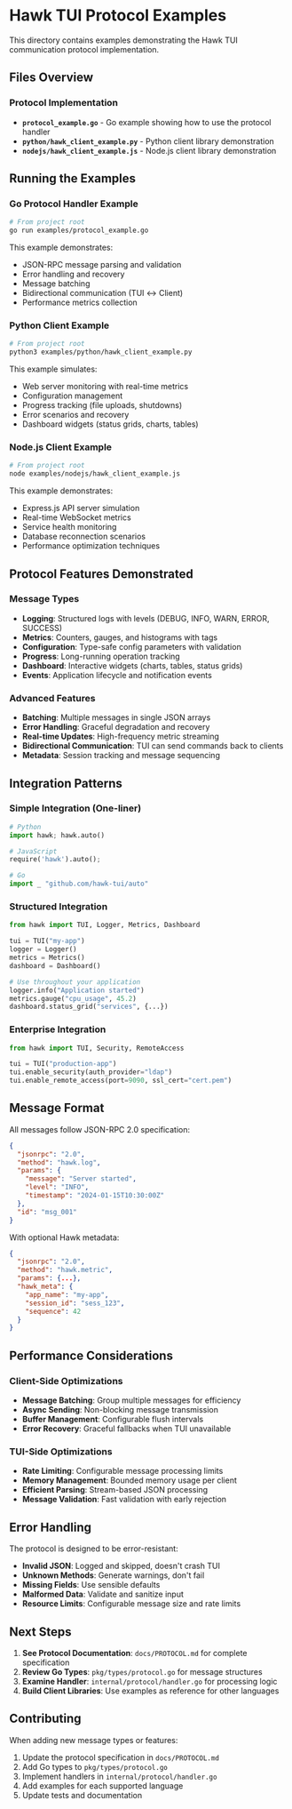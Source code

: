 # Hawk TUI Protocol Examples

This directory contains examples demonstrating the Hawk TUI communication protocol implementation.

## Files Overview

### Protocol Implementation
- **`protocol_example.go`** - Go example showing how to use the protocol handler
- **`python/hawk_client_example.py`** - Python client library demonstration
- **`nodejs/hawk_client_example.js`** - Node.js client library demonstration

## Running the Examples

### Go Protocol Handler Example
```bash
# From project root
go run examples/protocol_example.go
```

This example demonstrates:
- JSON-RPC message parsing and validation
- Error handling and recovery
- Message batching
- Bidirectional communication (TUI ↔ Client)
- Performance metrics collection

### Python Client Example
```bash
# From project root
python3 examples/python/hawk_client_example.py
```

This example simulates:
- Web server monitoring with real-time metrics
- Configuration management
- Progress tracking (file uploads, shutdowns)
- Error scenarios and recovery
- Dashboard widgets (status grids, charts, tables)

### Node.js Client Example
```bash
# From project root
node examples/nodejs/hawk_client_example.js
```

This example demonstrates:
- Express.js API server simulation
- Real-time WebSocket metrics
- Service health monitoring
- Database reconnection scenarios
- Performance optimization techniques

## Protocol Features Demonstrated

### Message Types
- **Logging**: Structured logs with levels (DEBUG, INFO, WARN, ERROR, SUCCESS)
- **Metrics**: Counters, gauges, and histograms with tags
- **Configuration**: Type-safe config parameters with validation
- **Progress**: Long-running operation tracking
- **Dashboard**: Interactive widgets (charts, tables, status grids)
- **Events**: Application lifecycle and notification events

### Advanced Features
- **Batching**: Multiple messages in single JSON arrays
- **Error Handling**: Graceful degradation and recovery
- **Real-time Updates**: High-frequency metric streaming
- **Bidirectional Communication**: TUI can send commands back to clients
- **Metadata**: Session tracking and message sequencing

## Integration Patterns

### Simple Integration (One-liner)
```python
# Python
import hawk; hawk.auto()

# JavaScript
require('hawk').auto();

# Go
import _ "github.com/hawk-tui/auto"
```

### Structured Integration
```python
from hawk import TUI, Logger, Metrics, Dashboard

tui = TUI("my-app")
logger = Logger()
metrics = Metrics()
dashboard = Dashboard()

# Use throughout your application
logger.info("Application started")
metrics.gauge("cpu_usage", 45.2)
dashboard.status_grid("services", {...})
```

### Enterprise Integration
```python
from hawk import TUI, Security, RemoteAccess

tui = TUI("production-app")
tui.enable_security(auth_provider="ldap")
tui.enable_remote_access(port=9090, ssl_cert="cert.pem")
```

## Message Format

All messages follow JSON-RPC 2.0 specification:

```json
{
  "jsonrpc": "2.0",
  "method": "hawk.log",
  "params": {
    "message": "Server started",
    "level": "INFO",
    "timestamp": "2024-01-15T10:30:00Z"
  },
  "id": "msg_001"
}
```

With optional Hawk metadata:
```json
{
  "jsonrpc": "2.0",
  "method": "hawk.metric",
  "params": {...},
  "hawk_meta": {
    "app_name": "my-app",
    "session_id": "sess_123",
    "sequence": 42
  }
}
```

## Performance Considerations

### Client-Side Optimizations
- **Message Batching**: Group multiple messages for efficiency
- **Async Sending**: Non-blocking message transmission
- **Buffer Management**: Configurable flush intervals
- **Error Recovery**: Graceful fallbacks when TUI unavailable

### TUI-Side Optimizations
- **Rate Limiting**: Configurable message processing limits
- **Memory Management**: Bounded memory usage per client
- **Efficient Parsing**: Stream-based JSON processing
- **Message Validation**: Fast validation with early rejection

## Error Handling

The protocol is designed to be error-resistant:

- **Invalid JSON**: Logged and skipped, doesn't crash TUI
- **Unknown Methods**: Generate warnings, don't fail
- **Missing Fields**: Use sensible defaults
- **Malformed Data**: Validate and sanitize input
- **Resource Limits**: Configurable message size and rate limits

## Next Steps

1. **See Protocol Documentation**: `docs/PROTOCOL.md` for complete specification
2. **Review Go Types**: `pkg/types/protocol.go` for message structures
3. **Examine Handler**: `internal/protocol/handler.go` for processing logic
4. **Build Client Libraries**: Use examples as reference for other languages

## Contributing

When adding new message types or features:

1. Update the protocol specification in `docs/PROTOCOL.md`
2. Add Go types to `pkg/types/protocol.go`
3. Implement handlers in `internal/protocol/handler.go`
4. Add examples for each supported language
5. Update tests and documentation